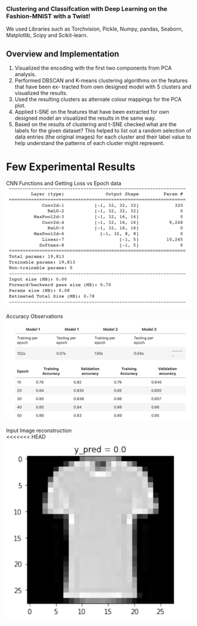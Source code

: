### Clustering and Classifcation with Deep Learning on the Fashion-MNIST with a Twist!

We used Libraries such as Torchvision, Pickle, Numpy, pandas, Seaborn, Matplotlib, Scipy and Scikit-learn.

## Overview and Implementation
1. Visualized the encoding with the first two components from PCA analysis.
2. Performed DBSCAN and K-means clustering algorithms on the features that have been ex- tracted from own designed model with 5 clusters and visualized the results. 
3. Used the resulting clusters as alternate colour mappings for the PCA plot.
4. Applied t-SNE on the features that have been extracted for own designed model an visualized the results in the same way.
5. Based on the results of clustering and t-SNE checked what are the labels for the given dataset? This helped to list out a random selection of data entries (the original images) for each cluster and their label value to help understand the patterns of each cluster might represent.


# Few Experimental Results
CNN Functions and Getting Loss vs Epoch data
![cnn-functions](photos/cnn-functions.PNG)

Accuracy Observations\
![accuracy](photos/accuracy.PNG)

Input Image reconstruction\
<<<<<<< HEAD
![image](photos/image.PNG)
